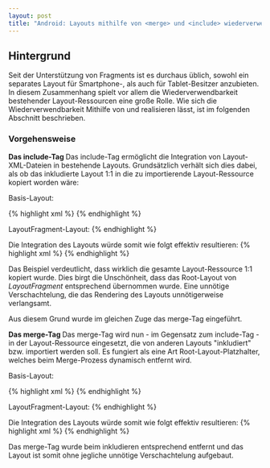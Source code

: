 ```yaml
---
layout: post
title: "Android: Layouts mithilfe von <merge> und <include> wiederverwenden"
---
```




## Hintergrund

Seit der Unterstützung von Fragments ist es durchaus üblich, sowohl ein separates Layout für Smartphone-, als auch für Tablet-Besitzer anzubieten.
In diesem Zusammenhang spielt vor allem die Wiederverwendbarkeit bestehender Layout-Ressourcen eine große Rolle.
Wie sich die Wiederverwendbarkeit Mithilfe von <merge> und <include> realisieren lässt, ist im folgenden Abschnitt beschrieben. 

### Vorgehensweise

<strong> Das include-Tag </strong>
Das include-Tag ermöglicht die Integration von Layout-XML-Dateien in bestehende Layouts. Grundsätzlich verhält sich dies dabei, als ob das inkludierte Layout 1:1 in die zu importierende Layout-Ressource kopiert worden wäre:

Basis-Layout:

{% highlight xml %}
<FrameLayout>
   <include layout="@layout/layoutFragment"/>
</FrameLayout>
{% endhighlight %}

LayoutFragment-Layout:
<FrameLayout>
   <TextView android:id="@+id/txtView" android:layout_width="wrap_content" android:layout_height="wrap_content"/>
</FrameLayout>
{% endhighlight %}

Die Integration des Layouts würde somit wie folgt effektiv resultieren:
{% highlight xml %}
<FrameLayout>
   <FrameLayout>
      <TextView android:id="@+id/txtView" android:layout_width="wrap_content" android:layout_height="wrap_content"/>
   </FrameLayout>
</FrameLayout>
{% endhighlight %}

Das Beispiel verdeutlicht, dass wirklich die gesamte Layout-Ressource 1:1 kopiert wurde. Dies birgt die Unschönheit, dass das Root-Layout von <em>LayoutFragment</em> entsprechend übernommen wurde.
Eine unnötige Verschachtelung, die das Rendering des Layouts unnötigerweise verlangsamt.

Aus diesem Grund wurde im gleichen Zuge das merge-Tag eingeführt.

<strong> Das merge-Tag </strong>
Das merge-Tag wird nun - im Gegensatz zum include-Tag - in der Layout-Ressource eingesetzt, die von anderen Layouts "inkludiert" bzw. importiert werden soll.
Es fungiert als eine Art Root-Layout-Platzhalter, welches beim Merge-Prozess dynamisch entfernt wird.

Basis-Layout:

{% highlight xml %}
<FrameLayout>
   <include layout="@layout/layoutFragment"/>
</FrameLayout>
{% endhighlight %}

LayoutFragment-Layout:
<merge>
   <TextView android:id="@+id/txtView" android:layout_width="wrap_content" android:layout_height="wrap_content"/>
</merge>
{% endhighlight %}

Die Integration des Layouts würde somit wie folgt effektiv resultieren:
{% highlight xml %}
<FrameLayout>
  <TextView android:id="@+id/txtView" android:layout_width="wrap_content" android:layout_height="wrap_content"/>
</FrameLayout>
{% endhighlight %}

Das merge-Tag wurde beim inkludieren entsprechend entfernt und das Layout ist somit ohne jegliche unnötige Verschachtelung aufgebaut.